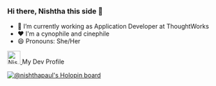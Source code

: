 ### Hi there, Nishtha this side 👋
- 🔭 I’m currently working as Application Developer at ThoughtWorks
- ❤️ I'm a cynophile and cinephile
- 😄 Pronouns: She/Her

<p>
  <a href="https://dev.to/nishthapaul">
    <img src="https://d2fltix0v2e0sb.cloudfront.net/dev-badge.svg" alt="Nishtha Paul's DEV Profile" height="30" width="30">
  </a>
  <span>My Dev Profile</span>
</p>

[![@nishthapaul's Holopin board](https://holopin.io/api/user/board?user=nishthapaul)](https://holopin.io/@nishthapaul)


<!--
**nishthapaul/nishthapaul** is a ✨ _special_ ✨ repository because its `README.md` (this file) appears on your GitHub profile.

Here are some ideas to get you started:

- 🌱 I’m currently learning ...
- 👯 I’m looking to collaborate on ...
- 🤔 I’m looking for help with ...
- 💬 Ask me about ...
- 📫 How to reach me: ...
- ⚡ Fun fact: ...
-->
